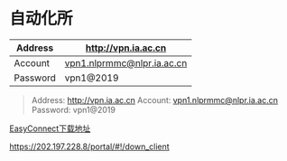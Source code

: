 # 自动化所

| Address  | http://vpn.ia.ac.cn        |
| -------- | -------------------------- |
| Account  | vpn1.nlprmmc@nlpr.ia.ac.cn |
| Password | vpn1@2019                  |

> Address:     http://vpn.ia.ac.cn
> Account:     vpn1.nlprmmc@nlpr.ia.ac.cn
> Password:   vpn1@2019



[EasyConnect下载地址](http://download.sangfor.com.cn/download/product/sslvpn/pkg/mac_ec_sp/EasyConnect.dmg)

https://202.197.228.8/portal/#!/down_client